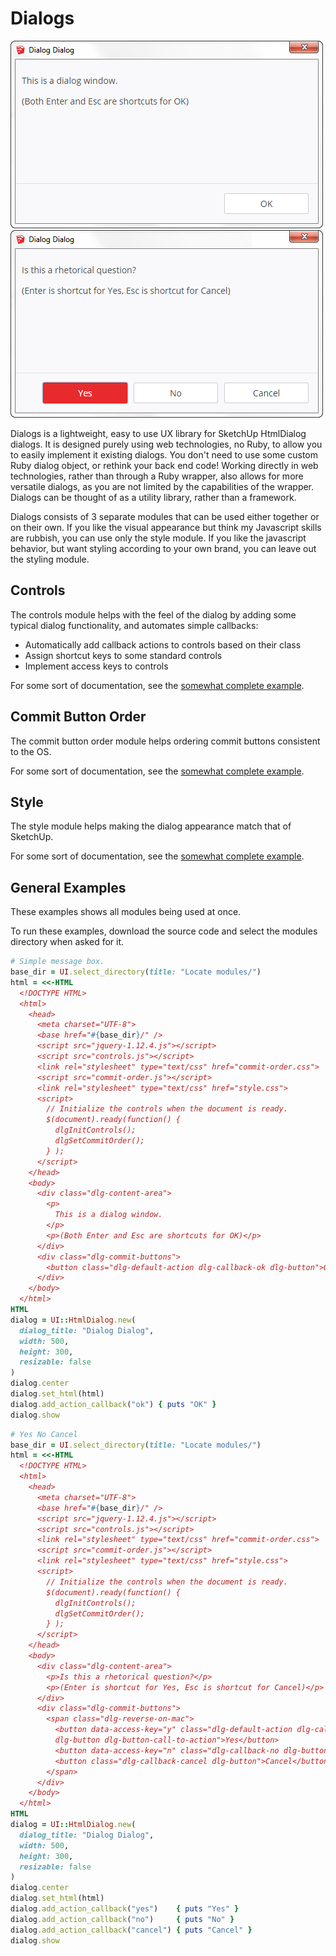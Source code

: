 # Dialogs

![Message Box](messagebox.png) ![Yes/No/Cancel](yesnocancel.png)

Dialogs is a lightweight, easy to use UX library for SketchUp HtmlDialog
dialogs. It is designed purely using web technologies, no Ruby, to allow you to
easily implement it existing dialogs. You don't need to use some custom Ruby
dialog object, or rethink your back end code! Working directly in web
technologies, rather than through a Ruby wrapper, also allows for more versatile
dialogs, as you are not limited by the capabilities of the wrapper.
Dialogs can be thought of as a utility library, rather than a framework.

Dialogs consists of 3 separate modules that can be used either together or on their own.
If you like the visual appearance but think my Javascript skills are rubbish,
you can use only the style module. If you like the javascript behavior, but want
styling according to your own brand, you can leave out the styling module.

## Controls

The controls module helps with the feel of the dialog by adding some typical
dialog functionality, and automates simple callbacks:
- Automatically add callback actions to controls based on their class
- Assign shortcut keys to some standard controls
- Implement access keys to controls

For some sort of documentation, see the [somewhat complete example](examples/controls.html).

## Commit Button Order

The commit button order module helps ordering commit buttons consistent to the OS.

For some sort of documentation, see the [somewhat complete example](examples/commit-order.html).

## Style

The style module helps making the dialog appearance match that of SketchUp.

For some sort of documentation, see the [somewhat complete example](examples/style.html).

## General Examples

These examples shows all modules being used at once.

To run these examples, download the source code and select the modules directory
when asked for it.

````ruby
# Simple message box.
base_dir = UI.select_directory(title: "Locate modules/")
html = <<-HTML
  <!DOCTYPE HTML>
  <html>
    <head>
      <meta charset="UTF-8">
      <base href="#{base_dir}/" />
      <script src="jquery-1.12.4.js"></script>
      <script src="controls.js"></script>
      <link rel="stylesheet" type="text/css" href="commit-order.css">
      <script src="commit-order.js"></script>
      <link rel="stylesheet" type="text/css" href="style.css">
      <script>
        // Initialize the controls when the document is ready.
        $(document).ready(function() {
          dlgInitControls();
          dlgSetCommitOrder();
        } );
      </script>
    </head>
    <body>
      <div class="dlg-content-area">
        <p>
          This is a dialog window.
        </p>
        <p>(Both Enter and Esc are shortcuts for OK)</p>
      </div>
      <div class="dlg-commit-buttons">
        <button class="dlg-default-action dlg-callback-ok dlg-button">OK</button>
      </div>
    </body>
  </html>
HTML
dialog = UI::HtmlDialog.new(
  dialog_title: "Dialog Dialog",
  width: 500,
  height: 300,
  resizable: false
)
dialog.center
dialog.set_html(html)
dialog.add_action_callback("ok") { puts "OK" }
dialog.show
````

````ruby
# Yes No Cancel
base_dir = UI.select_directory(title: "Locate modules/")
html = <<-HTML
  <!DOCTYPE HTML>
  <html>
    <head>
      <meta charset="UTF-8">
      <base href="#{base_dir}/" />
      <script src="jquery-1.12.4.js"></script>
      <script src="controls.js"></script>
      <link rel="stylesheet" type="text/css" href="commit-order.css">
      <script src="commit-order.js"></script>
      <link rel="stylesheet" type="text/css" href="style.css">
      <script>
        // Initialize the controls when the document is ready.
        $(document).ready(function() {
          dlgInitControls();
          dlgSetCommitOrder();
        } );
      </script>
    </head>
    <body>
      <div class="dlg-content-area">
        <p>Is this a rhetorical question?</p>
        <p>(Enter is shortcut for Yes, Esc is shortcut for Cancel)</p>
      </div>
      <div class="dlg-commit-buttons">
        <span class="dlg-reverse-on-mac">
          <button data-access-key="y" class="dlg-default-action dlg-callback-yes
          dlg-button dlg-button-call-to-action">Yes</button>
          <button data-access-key="n" class="dlg-callback-no dlg-button">No</button>
          <button class="dlg-callback-cancel dlg-button">Cancel</button>
        </span>
      </div>
    </body>
  </html>
HTML
dialog = UI::HtmlDialog.new(
  dialog_title: "Dialog Dialog",
  width: 500,
  height: 300,
  resizable: false
)
dialog.center
dialog.set_html(html)
dialog.add_action_callback("yes")    { puts "Yes" }
dialog.add_action_callback("no")     { puts "No" }
dialog.add_action_callback("cancel") { puts "Cancel" }
dialog.show
````
